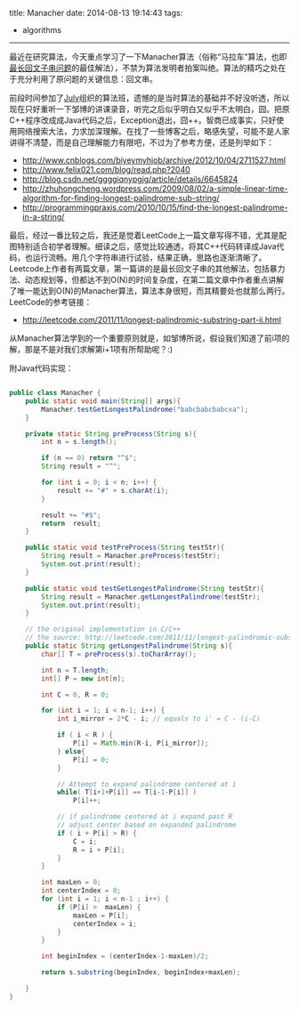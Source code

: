title: Manacher
date: 2014-08-13 19:14:43
tags:
 - algorithms
---

最近在研究算法，今天重点学习了一下Manacher算法（俗称“马拉车”算法，也即[最长回文子串问题](http://en.wikipedia.org/wiki/Longest_palindromic_substring)的最佳解法），不禁为算法发明者拍案叫绝。算法的精巧之处在于充分利用了原问题的关键信息：回文串。

前段时间参加了[July](http://weibo.com/julyweibo)组织的算法班，遗憾的是当时算法的基础并不好没听透，所以现在只好重听一下邹博的讲课录音，听完之后似乎明白又似乎不太明白，囧。把原C++程序改成成Java代码之后，Exception退出，囧++。智商已成事实，只好使用网络搜索大法，力求加深理解。在找了一些博客之后，略感失望，可能不是人家讲得不清楚，而是自己理解能力有限吧，不过为了参考方便，还是列举如下：
<!--  more -->

 - http://www.cnblogs.com/biyeymyhjob/archive/2012/10/04/2711527.html
 - http://www.felix021.com/blog/read.php?2040
 - http://blog.csdn.net/ggggiqnypgjg/article/details/6645824
 - http://zhuhongcheng.wordpress.com/2009/08/02/a-simple-linear-time-algorithm-for-finding-longest-palindrome-sub-string/
 - http://programmingpraxis.com/2010/10/15/find-the-longest-palindrome-in-a-string/

最后，经过一番比较之后，我还是觉着LeetCode上一篇文章写得不错，尤其是配图特别适合初学者理解。细读之后，感觉比较通透，将其C++代码转译成Java代码，也运行流畅。用几个字符串进行试验，结果正确，思路也逐渐清晰了。Leetcode上作者有两篇文章，第一篇讲的是最长回文子串的其他解法，包括暴力法、动态规划等，但都达不到O(N)的时间复杂度，在第二篇文章中作者重点讲解了唯一能达到O(N)的Manacher算法，算法本身很短，而其精要处也就那么两行。LeetCode的参考链接：
 - http://leetcode.com/2011/11/longest-palindromic-substring-part-ii.html

从Manacher算法学到的一个重要原则就是，如邹博所说，假设我们知道了前i项的解，那是不是对我们求解第i+1项有所帮助呢？:)

附Java代码实现：

```java

public class Manacher {
    public static void main(String[] args){
        Manacher.testGetLongestPalindrome("babcbabcbabcxa");
    }

    private static String preProcess(String s){
        int n = s.length();

        if (n == 0) return "^$";
        String result = "^";

        for (int i = 0; i < n; i++) {
            result += "#" + s.charAt(i);
        }

        result += "#$";
        return  result;
    }

    public static void testPreProcess(String testStr){
        String result = Manacher.preProcess(testStr);
        System.out.print(result);
    }

    public static void testGetLongestPalindrome(String testStr){
        String result = Manacher.getLongestPalindrome(testStr);
        System.out.print(result);
    }

    // the original implementation in C/C++
    // the source: http://leetcode.com/2011/11/longest-palindromic-substring-part-ii.html
    public static String getLongestPalindrome(String s){
        char[] T = preProcess(s).toCharArray();

        int n = T.length;
        int[] P = new int[n];

        int C = 0, R = 0;

        for (int i = 1; i < n-1; i++) {
            int i_mirror = 2*C - i; // equals to i' = C - (i-C)

            if ( i < R ) {
                P[i] = Math.min(R-i, P[i_mirror]);
            } else{
                P[i] = 0;
            }

            // Attempt to expand palindrome centered at i
            while( T[i+1+P[i]] == T[i-1-P[i]] )
                P[i]++;

            // if palindrome centered at i expand past R
            // adjust center based on expanded palindrome
            if ( i + P[i] > R) {
                C = i;
                R = i + P[i];
            }
        }

        int maxLen = 0;
        int centerIndex = 0;
        for (int i = 1; i < n-1 ; i++) {
            if (P[i] >  maxLen) {
                maxLen = P[i];
                centerIndex = i;
            }
        }

        int beginIndex = (centerIndex-1-maxLen)/2;

        return s.substring(beginIndex, beginIndex+maxLen);

    }
}

```

